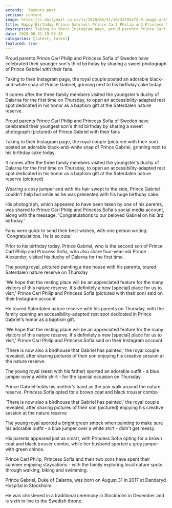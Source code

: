 ```yaml
---
extends: _layouts.post
section: content
image: https://i.dailymail.co.uk/1s/2020/08/31/10/32595472-0-image-a-65_1598865479957.jpg 
title: Happy Birthday Prince Gabriel! Prince Carl Philip and Princess Sofia share sweet photo of their son 
description: Taking to their Instagram page, proud parents Prince Carl Philip and Princess Sofia of Sweden posted an adorable black-and-white snap of Prince Gabriel, grinning next to his birthday cake today. 
date: 2020-08-31-19-59-33 
categories: [latest, latest] 
featured: true 
--- 
```

Proud parents Prince Carl Philip and Princess Sofia of Sweden have celebrated their younger son's third birthday by sharing a sweet photograph of Prince Gabriel with their fans.

Taking to their Instagram page, the royal couple posted an adorable black-and-white snap of Prince Gabriel, grinning next to his birthday cake today.

It comes after the three family members visited the youngster's duchy of Dalarna for the first time on Thursday, to open an accessibility-adapted rest spot dedicated in his honor as a baptism gift at the Saterdalen nature reserve.

Proud parents Prince Carl Philip and Princess Sofia of Sweden have celebrated their youngest son's third birthday by sharing a sweet photograph (pictured) of Prince Gabriel with their fans

Taking to their Instagram page, the royal couple (pictured with their son) posted an adorable black-and-white snap of Prince Gabriel, grinning next to his birthday cake today

It comes after the three family members visited the youngster's duchy of Dalarna for the first time on Thursday, to open an accessibility-adapted rest spot dedicated in his honor as a baptism gift at the Saterdalen nature reserve (pictured)

Wearing a cosy jumper and with his hair swept to the side, Prince Gabriel couldn't help but smile as he was presented with his huge birthday cake.

His photograph, which appeared to have been taken by one of his parents, was shared to Prince Carl Philip and Princess Sofia's social media account, along with the message: 'Congratulations to our beloved Gabriel on his 3rd birthday.'

Fans were quick to send their best wishes, with one person writing: 'Congratulations. He is so cute.'

Prior to his birthday today, Prince Gabriel, who is the second son of Prince Carl Philip and Princess Sofia, who also share four-year-old Prince Alexander, visited his duchy of Dalarna for the first time.

The young royal, pictured painting a tree house with his parents, toured Saterdalen nature reserve on Thursday

'We hope that the resting place will be an appreciated feature for the many visitors of this nature reserve. It's definitely a new [special] place for us to visit,' Prince Carl Philip and Princess Sofia (pictured with their son) said on their Instagram account

He toured Saterdalen nature reserve with his parents on Thursday, with the family opening an accessibility-adapted rest spot dedicated in Prince Gabriel's honor as a baptism gift.

'We hope that the resting place will be an appreciated feature for the many visitors of this nature reserve. It's definitely a new [special] place for us to visit,' Prince Carl Philip and Princess Sofia said on their Instagram account.

'There is now also a birdhouse that Gabriel has painted,' the royal couple revealed, after sharing pictures of their son enjoying his creative session at the nature reserve.

The young royal (seen with his father) sported an adorable outfit - a blue jumper over a white shirt - for the special occasion on Thursday

Prince Gabriel holds his mother's hand as the pair walk around the nature reserve. Princess Sofia opted for a brown coat and black trouser combo

'There is now also a birdhouse that Gabriel has painted,' the royal couple revealed, after sharing pictures of their son (pictured) enjoying his creative session at the nature reserve

The young royal sported a bright green smock when painting to make sure his adorable outfit - a blue jumper over a white shirt - didn't get messy.

His parents appeared just as smart, with Princess Sofia opting for a brown coat and black trouser combo, while her husband sported a grey jumper with green chinos.

Prince Carl Philip, Princess Sofia and their two sons have spent their summer enjoying staycations - with the family exploring local nature spots through walking, biking and swimming.

Prince Gabriel, Duke of Dalarna, was born on August 31 in 2017 at Danderyd Hospital in Stockholm.

He was christened in a traditional ceremony in Stockholm in December and is sixth in line to the Swedish throne. 

